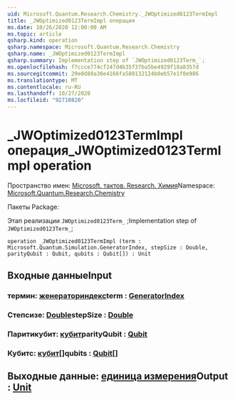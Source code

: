 ```yaml
---
uid: Microsoft.Quantum.Research.Chemistry._JWOptimized0123TermImpl
title: _JWOptimized0123TermImpl операция
ms.date: 10/26/2020 12:00:00 AM
ms.topic: article
qsharp.kind: operation
qsharp.namespace: Microsoft.Quantum.Research.Chemistry
qsharp.name: _JWOptimized0123TermImpl
qsharp.summary: Implementation step of `JWOptimized0123Term_`;
ms.openlocfilehash: f7ccce774cf247d4b35f37ba5be4929f18a8357d
ms.sourcegitcommit: 29e0d88a30e4166fa580132124b0eb57e1f0e986
ms.translationtype: MT
ms.contentlocale: ru-RU
ms.lasthandoff: 10/27/2020
ms.locfileid: "92710820"
---
```

# <a name="_jwoptimized0123termimpl-operation"></a><span data-ttu-id="5ce1c-102">_JWOptimized0123TermImpl операция</span><span class="sxs-lookup"><span data-stu-id="5ce1c-102">_JWOptimized0123TermImpl operation</span></span>

<span data-ttu-id="5ce1c-103">Пространство имен: [Microsoft. тактов. Research. Химия](xref:Microsoft.Quantum.Research.Chemistry)</span><span class="sxs-lookup"><span data-stu-id="5ce1c-103">Namespace: [Microsoft.Quantum.Research.Chemistry](xref:Microsoft.Quantum.Research.Chemistry)</span></span>

<span data-ttu-id="5ce1c-104">Пакеты [](https://nuget.org/packages/)</span><span class="sxs-lookup"><span data-stu-id="5ce1c-104">Package: [](https://nuget.org/packages/)</span></span>


<span data-ttu-id="5ce1c-105">Этап реализации `JWOptimized0123Term_` ;</span><span class="sxs-lookup"><span data-stu-id="5ce1c-105">Implementation step of `JWOptimized0123Term_`;</span></span>

```qsharp
operation _JWOptimized0123TermImpl (term : Microsoft.Quantum.Simulation.GeneratorIndex, stepSize : Double, parityQubit : Qubit, qubits : Qubit[]) : Unit
```


## <a name="input"></a><span data-ttu-id="5ce1c-106">Входные данные</span><span class="sxs-lookup"><span data-stu-id="5ce1c-106">Input</span></span>

### <a name="term--generatorindex"></a><span data-ttu-id="5ce1c-107">термин: [женераториндекс](xref:Microsoft.Quantum.Simulation.GeneratorIndex)</span><span class="sxs-lookup"><span data-stu-id="5ce1c-107">term : [GeneratorIndex](xref:Microsoft.Quantum.Simulation.GeneratorIndex)</span></span>




### <a name="stepsize--double"></a><span data-ttu-id="5ce1c-108">Степсизе: [Double](xref:microsoft.quantum.lang-ref.double)</span><span class="sxs-lookup"><span data-stu-id="5ce1c-108">stepSize : [Double](xref:microsoft.quantum.lang-ref.double)</span></span>




### <a name="parityqubit--qubit"></a><span data-ttu-id="5ce1c-109">Паритикубит: [кубит](xref:microsoft.quantum.lang-ref.qubit)</span><span class="sxs-lookup"><span data-stu-id="5ce1c-109">parityQubit : [Qubit](xref:microsoft.quantum.lang-ref.qubit)</span></span>




### <a name="qubits--qubit"></a><span data-ttu-id="5ce1c-110">Кубитс: [кубит](xref:microsoft.quantum.lang-ref.qubit)[]</span><span class="sxs-lookup"><span data-stu-id="5ce1c-110">qubits : [Qubit](xref:microsoft.quantum.lang-ref.qubit)[]</span></span>





## <a name="output--unit"></a><span data-ttu-id="5ce1c-111">Выходные данные: [единица измерения](xref:microsoft.quantum.lang-ref.unit)</span><span class="sxs-lookup"><span data-stu-id="5ce1c-111">Output : [Unit](xref:microsoft.quantum.lang-ref.unit)</span></span>

